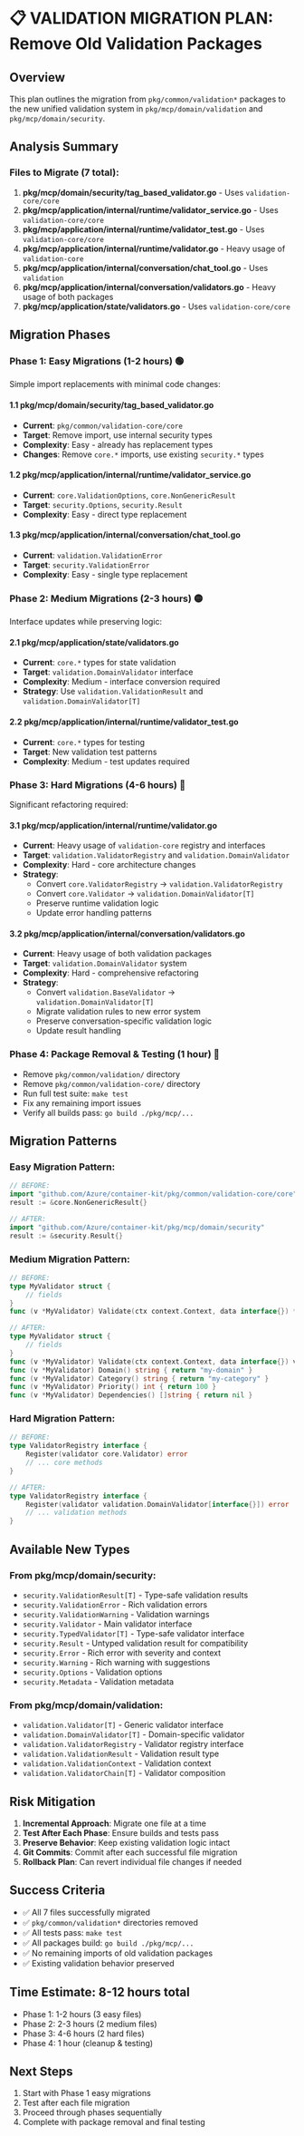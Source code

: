 # 📋 VALIDATION MIGRATION PLAN: Remove Old Validation Packages

## Overview
This plan outlines the migration from `pkg/common/validation*` packages to the new unified validation system in `pkg/mcp/domain/validation` and `pkg/mcp/domain/security`.

## Analysis Summary

### Files to Migrate (7 total):
1. **pkg/mcp/domain/security/tag_based_validator.go** - Uses `validation-core/core`
2. **pkg/mcp/application/internal/runtime/validator_service.go** - Uses `validation-core/core`
3. **pkg/mcp/application/internal/runtime/validator_test.go** - Uses `validation-core/core`
4. **pkg/mcp/application/internal/runtime/validator.go** - Heavy usage of `validation-core`
5. **pkg/mcp/application/internal/conversation/chat_tool.go** - Uses `validation`
6. **pkg/mcp/application/internal/conversation/validators.go** - Heavy usage of both packages
7. **pkg/mcp/application/state/validators.go** - Uses `validation-core/core`

## Migration Phases

### Phase 1: Easy Migrations (1-2 hours) 🟢
Simple import replacements with minimal code changes:

#### 1.1 pkg/mcp/domain/security/tag_based_validator.go
- **Current**: `pkg/common/validation-core/core`
- **Target**: Remove import, use internal security types
- **Complexity**: Easy - already has replacement types
- **Changes**: Remove `core.*` imports, use existing `security.*` types

#### 1.2 pkg/mcp/application/internal/runtime/validator_service.go
- **Current**: `core.ValidationOptions`, `core.NonGenericResult`
- **Target**: `security.Options`, `security.Result`
- **Complexity**: Easy - direct type replacement

#### 1.3 pkg/mcp/application/internal/conversation/chat_tool.go
- **Current**: `validation.ValidationError`
- **Target**: `security.ValidationError`
- **Complexity**: Easy - single type replacement

### Phase 2: Medium Migrations (2-3 hours) 🟡
Interface updates while preserving logic:

#### 2.1 pkg/mcp/application/state/validators.go
- **Current**: `core.*` types for state validation
- **Target**: `validation.DomainValidator` interface
- **Complexity**: Medium - interface conversion required
- **Strategy**: Use `validation.ValidationResult` and `validation.DomainValidator[T]`

#### 2.2 pkg/mcp/application/internal/runtime/validator_test.go
- **Current**: `core.*` types for testing
- **Target**: New validation test patterns
- **Complexity**: Medium - test updates required

### Phase 3: Hard Migrations (4-6 hours) 🔴
Significant refactoring required:

#### 3.1 pkg/mcp/application/internal/runtime/validator.go
- **Current**: Heavy usage of `validation-core` registry and interfaces
- **Target**: `validation.ValidatorRegistry` and `validation.DomainValidator`
- **Complexity**: Hard - core architecture changes
- **Strategy**:
  - Convert `core.ValidatorRegistry` → `validation.ValidatorRegistry`
  - Convert `core.Validator` → `validation.DomainValidator[T]`
  - Preserve runtime validation logic
  - Update error handling patterns

#### 3.2 pkg/mcp/application/internal/conversation/validators.go
- **Current**: Heavy usage of both validation packages
- **Target**: `validation.DomainValidator` system
- **Complexity**: Hard - comprehensive refactoring
- **Strategy**:
  - Convert `validation.BaseValidator` → `validation.DomainValidator[T]`
  - Migrate validation rules to new error system
  - Preserve conversation-specific validation logic
  - Update result handling

### Phase 4: Package Removal & Testing (1 hour) 🧹
- Remove `pkg/common/validation/` directory
- Remove `pkg/common/validation-core/` directory
- Run full test suite: `make test`
- Fix any remaining import issues
- Verify all builds pass: `go build ./pkg/mcp/...`

## Migration Patterns

### Easy Migration Pattern:
```go
// BEFORE:
import "github.com/Azure/container-kit/pkg/common/validation-core/core"
result := &core.NonGenericResult{}

// AFTER:
import "github.com/Azure/container-kit/pkg/mcp/domain/security"
result := &security.Result{}
```

### Medium Migration Pattern:
```go
// BEFORE:
type MyValidator struct {
    // fields
}
func (v *MyValidator) Validate(ctx context.Context, data interface{}) *core.Result

// AFTER:
type MyValidator struct {
    // fields  
}
func (v *MyValidator) Validate(ctx context.Context, data interface{}) validation.ValidationResult
func (v *MyValidator) Domain() string { return "my-domain" }
func (v *MyValidator) Category() string { return "my-category" }
func (v *MyValidator) Priority() int { return 100 }
func (v *MyValidator) Dependencies() []string { return nil }
```

### Hard Migration Pattern:
```go
// BEFORE: 
type ValidatorRegistry interface {
    Register(validator core.Validator) error
    // ... core methods
}

// AFTER:
type ValidatorRegistry interface {
    Register(validator validation.DomainValidator[interface{}]) error  
    // ... validation methods
}
```

## Available New Types

### From pkg/mcp/domain/security:
- `security.ValidationResult[T]` - Type-safe validation results
- `security.ValidationError` - Rich validation errors
- `security.ValidationWarning` - Validation warnings  
- `security.Validator` - Main validator interface
- `security.TypedValidator[T]` - Type-safe validator interface
- `security.Result` - Untyped validation result for compatibility
- `security.Error` - Rich error with severity and context
- `security.Warning` - Rich warning with suggestions
- `security.Options` - Validation options
- `security.Metadata` - Validation metadata

### From pkg/mcp/domain/validation:
- `validation.Validator[T]` - Generic validator interface
- `validation.DomainValidator[T]` - Domain-specific validator
- `validation.ValidatorRegistry` - Validator registry interface
- `validation.ValidationResult` - Validation result type
- `validation.ValidationContext` - Validation context
- `validation.ValidatorChain[T]` - Validator composition

## Risk Mitigation

1. **Incremental Approach**: Migrate one file at a time
2. **Test After Each Phase**: Ensure builds and tests pass
3. **Preserve Behavior**: Keep existing validation logic intact
4. **Git Commits**: Commit after each successful file migration
5. **Rollback Plan**: Can revert individual file changes if needed

## Success Criteria

- ✅ All 7 files successfully migrated
- ✅ `pkg/common/validation*` directories removed
- ✅ All tests pass: `make test`
- ✅ All packages build: `go build ./pkg/mcp/...`
- ✅ No remaining imports of old validation packages
- ✅ Existing validation behavior preserved

## Time Estimate: 8-12 hours total
- Phase 1: 1-2 hours (3 easy files)
- Phase 2: 2-3 hours (2 medium files)  
- Phase 3: 4-6 hours (2 hard files)
- Phase 4: 1 hour (cleanup & testing)

## Next Steps
1. Start with Phase 1 easy migrations
2. Test after each file migration  
3. Proceed through phases sequentially
4. Complete with package removal and final testing